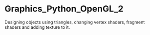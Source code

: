 # Graphics_Python_OpenGL_2
Designing objects using triangles, changing vertex shaders, fragment shaders and adding texture to it.
